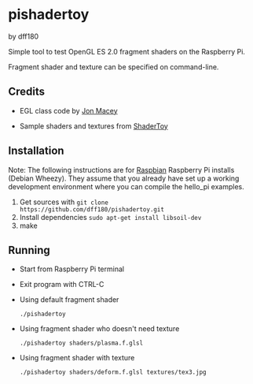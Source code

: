 pishadertoy
===========
by dff180

Simple tool to test OpenGL ES 2.0 fragment shaders on the Raspberry Pi.

Fragment shader and texture can be specified on command-line.

Credits
-------

* EGL class code by [Jon Macey](http://jonmacey.blogspot.de/2012/06/opengl-es-on-raspberry-pi-pt-3-creating.html)

* Sample shaders and textures from [ShaderToy](http://www.iquilezles.org/apps/shadertoy/)


Installation
------------
Note: The following instructions are for [Raspbian](http://www.raspbian.org/) Raspberry Pi installs (Debian Wheezy).
They assume that you already have set up a working development environment where you can compile the hello\_pi examples.

1. Get sources with `git clone https://github.com/dff180/pishadertoy.git`
2. Install dependencies `sudo apt-get install libsoil-dev`
3. make

Running
-------
* Start from Raspberry Pi terminal

* Exit program with CTRL-C

* Using default fragment shader

    `./pishadertoy`
    
* Using fragment shader who doesn't need texture

    `./pishadertoy shaders/plasma.f.glsl`
    
* Using fragment shader with texture

    `./pishadertoy shaders/deform.f.glsl textures/tex3.jpg`
    
